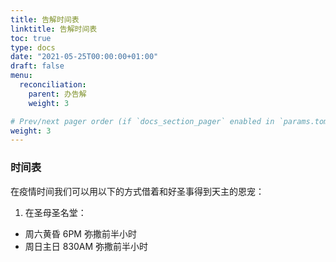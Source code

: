 ```yaml
---
title: 告解时间表
linktitle: 告解时间表
toc: true
type: docs
date: "2021-05-25T00:00:00+01:00"
draft: false
menu:
  reconciliation:
    parent: 办告解
    weight: 3

# Prev/next pager order (if `docs_section_pager` enabled in `params.toml`)
weight: 3
---
```

### 时间表
在疫情时间我们可以用以下的方式借着和好圣事得到天主的恩宠：
1. 在圣母圣名堂：
  - 周六黄昏 6PM 弥撒前半小时
  - 周日主日 830AM 弥撒前半小时
